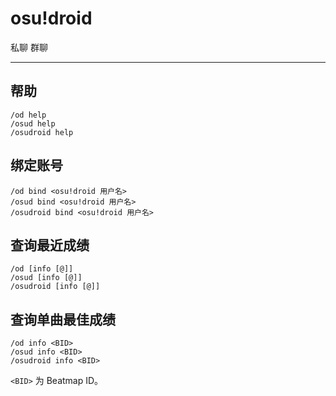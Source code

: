 # osu!droid
<span class="span-friend">私聊</span>
<span class="span-group">群聊</span>

---

## 帮助
```
/od help
/osud help
/osudroid help
```

## 绑定账号
```
/od bind <osu!droid 用户名>
/osud bind <osu!droid 用户名>
/osudroid bind <osu!droid 用户名>
```

## 查询最近成绩
```
/od [info [@]]
/osud [info [@]]
/osudroid [info [@]]
```

## 查询单曲最佳成绩
```
/od info <BID>
/osud info <BID>
/osudroid info <BID>
```
`<BID>` 为 Beatmap ID。